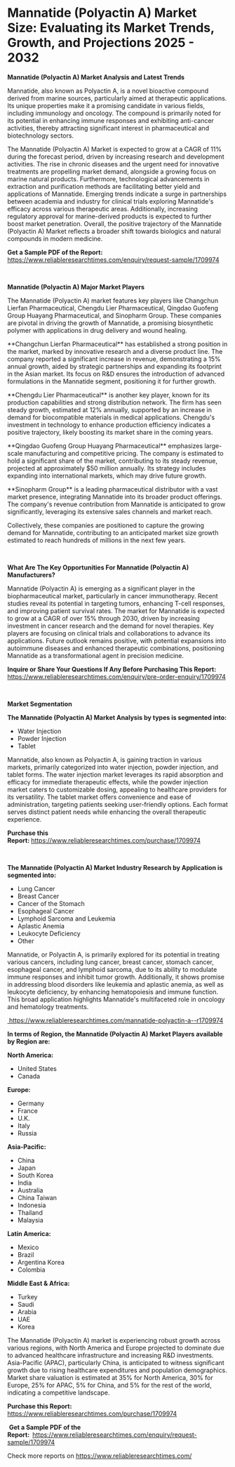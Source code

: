<p><h1>Mannatide (Polyactin A) Market Size: Evaluating its Market Trends, Growth, and Projections 2025 - 2032</h1></p><p><strong>Mannatide (Polyactin A) Market Analysis and Latest Trends</strong></p>
<p><p>Mannatide, also known as Polyactin A, is a novel bioactive compound derived from marine sources, particularly aimed at therapeutic applications. Its unique properties make it a promising candidate in various fields, including immunology and oncology. The compound is primarily noted for its potential in enhancing immune responses and exhibiting anti-cancer activities, thereby attracting significant interest in pharmaceutical and biotechnology sectors.</p><p>The Mannatide (Polyactin A) Market is expected to grow at a CAGR of 11% during the forecast period, driven by increasing research and development activities. The rise in chronic diseases and the urgent need for innovative treatments are propelling market demand, alongside a growing focus on marine natural products. Furthermore, technological advancements in extraction and purification methods are facilitating better yield and applications of Mannatide. Emerging trends indicate a surge in partnerships between academia and industry for clinical trials exploring Mannatide's efficacy across various therapeutic areas. Additionally, increasing regulatory approval for marine-derived products is expected to further boost market penetration. Overall, the positive trajectory of the Mannatide (Polyactin A) Market reflects a broader shift towards biologics and natural compounds in modern medicine.</p></p>
<p><strong>Get a Sample PDF of the Report:&nbsp;</strong> <a href="https://www.reliableresearchtimes.com/enquiry/request-sample/1709974?utm_campaign=3011&utm_medium=2&utm_source=Github&utm_content=ia&utm_term=27032025&utm_id=mannatide-polyactin-a">https://www.reliableresearchtimes.com/enquiry/request-sample/1709974</a></p>
<p>&nbsp;</p>
<p><strong>Mannatide (Polyactin A) Major Market Players</strong></p>
<p><p>The Mannatide (Polyactin A) market features key players like Changchun Lierfan Pharmaceutical, Chengdu Lier Pharmaceutical, Qingdao Guofeng Group Huayang Pharmaceutical, and Sinopharm Group. These companies are pivotal in driving the growth of Mannatide, a promising biosynthetic polymer with applications in drug delivery and wound healing.</p><p>**Changchun Lierfan Pharmaceutical** has established a strong position in the market, marked by innovative research and a diverse product line. The company reported a significant increase in revenue, demonstrating a 15% annual growth, aided by strategic partnerships and expanding its footprint in the Asian market. Its focus on R&D ensures the introduction of advanced formulations in the Mannatide segment, positioning it for further growth.</p><p>**Chengdu Lier Pharmaceutical** is another key player, known for its production capabilities and strong distribution network. The firm has seen steady growth, estimated at 12% annually, supported by an increase in demand for biocompatible materials in medical applications. Chengdu's investment in technology to enhance production efficiency indicates a positive trajectory, likely boosting its market share in the coming years.</p><p>**Qingdao Guofeng Group Huayang Pharmaceutical** emphasizes large-scale manufacturing and competitive pricing. The company is estimated to hold a significant share of the market, contributing to its steady revenue, projected at approximately $50 million annually. Its strategy includes expanding into international markets, which may drive future growth.</p><p>**Sinopharm Group** is a leading pharmaceutical distributor with a vast market presence, integrating Mannatide into its broader product offerings. The company's revenue contribution from Mannatide is anticipated to grow significantly, leveraging its extensive sales channels and market reach.</p><p>Collectively, these companies are positioned to capture the growing demand for Mannatide, contributing to an anticipated market size growth estimated to reach hundreds of millions in the next few years.</p></p>
<p>&nbsp;</p>
<p><strong>What Are The Key Opportunities For Mannatide (Polyactin A) Manufacturers?</strong></p>
<p><p>Mannatide (Polyactin A) is emerging as a significant player in the biopharmaceutical market, particularly in cancer immunotherapy. Recent studies reveal its potential in targeting tumors, enhancing T-cell responses, and improving patient survival rates. The market for Mannatide is expected to grow at a CAGR of over 15% through 2030, driven by increasing investment in cancer research and the demand for novel therapies. Key players are focusing on clinical trials and collaborations to advance its applications. Future outlook remains positive, with potential expansions into autoimmune diseases and enhanced therapeutic combinations, positioning Mannatide as a transformational agent in precision medicine.</p></p>
<p><strong>Inquire or Share Your Questions If Any Before Purchasing This Report:</strong> <a href="https://www.reliableresearchtimes.com/enquiry/pre-order-enquiry/1709974?utm_campaign=3011&utm_medium=2&utm_source=Github&utm_content=ia&utm_term=27032025&utm_id=mannatide-polyactin-a">https://www.reliableresearchtimes.com/enquiry/pre-order-enquiry/1709974</a></p>
<p>&nbsp;</p>
<p><strong>Market Segmentation</strong></p>
<p><strong>The Mannatide (Polyactin A) Market Analysis by types is segmented into:</strong></p>
<p><ul><li>Water Injection</li><li>Powder Injection</li><li>Tablet</li></ul></p>
<p><p>Mannatide, also known as Polyactin A, is gaining traction in various markets, primarily categorized into water injection, powder injection, and tablet forms. The water injection market leverages its rapid absorption and efficacy for immediate therapeutic effects, while the powder injection market caters to customizable dosing, appealing to healthcare providers for its versatility. The tablet market offers convenience and ease of administration, targeting patients seeking user-friendly options. Each format serves distinct patient needs while enhancing the overall therapeutic experience.</p></p>
<p><strong>Purchase this Report:&nbsp;</strong><a href="https://www.reliableresearchtimes.com/purchase/1709974?utm_campaign=3011&utm_medium=2&utm_source=Github&utm_content=ia&utm_term=27032025&utm_id=mannatide-polyactin-a">https://www.reliableresearchtimes.com/purchase/1709974</a></p>
<p>&nbsp;</p>
<p><strong>The Mannatide (Polyactin A) Market Industry Research by Application is segmented into:</strong></p>
<p><ul><li>Lung Cancer</li><li>Breast Cancer</li><li>Cancer of the Stomach</li><li>Esophageal Cancer</li><li>Lymphoid Sarcoma and Leukemia</li><li>Aplastic Anemia</li><li>Leukocyte Deficiency</li><li>Other</li></ul></p>
<p><p>Mannatide, or Polyactin A, is primarily explored for its potential in treating various cancers, including lung cancer, breast cancer, stomach cancer, esophageal cancer, and lymphoid sarcoma, due to its ability to modulate immune responses and inhibit tumor growth. Additionally, it shows promise in addressing blood disorders like leukemia and aplastic anemia, as well as leukocyte deficiency, by enhancing hematopoiesis and immune function. This broad application highlights Mannatide's multifaceted role in oncology and hematology treatments.</p></p>
<p><a href="https://www.reliableresearchtimes.com/mannatide-polyactin-a--r1709974?utm_campaign=3011&utm_medium=2&utm_source=Github&utm_content=ia&utm_term=27032025&utm_id=mannatide-polyactin-a">&nbsp;https://www.reliableresearchtimes.com/mannatide-polyactin-a--r1709974</a></p>
<p><strong>In terms of Region, the Mannatide (Polyactin A) Market Players available by Region are:</strong></p>
<p>
    <p> <strong> North America: </strong>
        <ul>
            <li>United States</li>
            <li>Canada</li>
        </ul>
        </p> 
    <p> <strong> Europe: </strong>
        <ul>
            <li>Germany</li>
            <li>France</li>
            <li>U.K.</li>
            <li>Italy</li>
            <li>Russia</li>
        </ul>
        </p> 
    <p> <strong> Asia-Pacific: </strong>
        <ul>
            <li>China</li>
            <li>Japan</li>
            <li>South Korea</li>
            <li>India</li>
            <li>Australia</li>
            <li>China Taiwan</li>
            <li>Indonesia</li>
            <li>Thailand</li>
            <li>Malaysia</li>
        </ul>
        </p> 
    <p> <strong> Latin America: </strong>
        <ul>
            <li>Mexico</li>
            <li>Brazil</li>
            <li>Argentina Korea</li>
            <li>Colombia</li>
        </ul>
        </p> 
    <p> <strong> Middle East & Africa: </strong>
        <ul>
            <li>Turkey</li>
            <li>Saudi</li>
            <li>Arabia</li>
            <li>UAE</li>
            <li>Korea</li>
        </ul>
    </p>
    </p>
<p><p>The Mannatide (Polyactin A) market is experiencing robust growth across various regions, with North America and Europe projected to dominate due to advanced healthcare infrastructure and increasing R&D investments. Asia-Pacific (APAC), particularly China, is anticipated to witness significant growth due to rising healthcare expenditures and population demographics. Market share valuation is estimated at 35% for North America, 30% for Europe, 25% for APAC, 5% for China, and 5% for the rest of the world, indicating a competitive landscape.</p></p>
<p><strong>Purchase this Report: </strong><a href="https://www.reliableresearchtimes.com/purchase/1709974?utm_campaign=3011&utm_medium=2&utm_source=Github&utm_content=ia&utm_term=27032025&utm_id=mannatide-polyactin-a">https://www.reliableresearchtimes.com/purchase/1709974</a></p>
<p>&nbsp;<strong>Get a Sample PDF of the Report:&nbsp;&nbsp;</strong><a href="https://www.reliableresearchtimes.com/enquiry/request-sample/1709974?utm_campaign=3011&utm_medium=2&utm_source=Github&utm_content=ia&utm_term=27032025&utm_id=mannatide-polyactin-a">https://www.reliableresearchtimes.com/enquiry/request-sample/1709974</a></p>
<p><strong></strong></p>
<p>Check more reports on <a href="https://www.reliableresearchtimes.com/?utm_campaign=3011&utm_medium=2&utm_source=Github&utm_content=ia&utm_term=27032025&utm_id=mannatide-polyactin-a">https://www.reliableresearchtimes.com/</a></p>